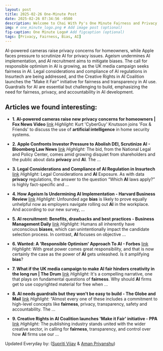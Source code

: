 ```yaml
---
layout: post
title: 2025-02-26 One-Minute Post
date: 2025-02-26 07:34:56 -0500
description: Welcome to Chai With Py's One Minute Fairness and Privacy, which aims to provide you the current happenings in the world of Fairness, Privacy, and AI.
img: # one_minute_logo.png # Add image post (optional)
fig-caption: One Minute Logo# Add figcaption (optional)
tags: [Privacy, Fairness, Bias, AI]
---
```


AI-powered cameras raise privacy concerns for homeowners, while Apple faces pressure to scrutinize AI for privacy issues. Ageism undermines AI implementation, and AI recruitment aims to mitigate biases. The call for responsible optimism in AI is growing, as the UK media campaign seeks fairness in AI. Legal considerations and compliance of AI regulations in Insurtech are being addressed, and the Creative Rights in AI Coalition launches the "Make it Fair" initiative for fairness and transparency in AI use. Guardrails for AI are essential but challenging to build, emphasizing the need for fairness, privacy, and accountability in AI development.

## Articles we found interesting:

- **1. <b>AI</b>-powered cameras raise new <b>privacy</b> concerns for homeowners | Fox News Video** [link](https://www.foxnews.com/video/6369303687112)
_Highlight:_ Kurt &#39;CyberGuy&#39; Knutsson joins &#39;Fox &amp; Friends&#39; to discuss the use of <b>artificial intelligence</b> in home security systems.

- **2. Apple Confronts Investor Pressure to Abolish DEI, Scrutinize <b>AI</b> - Bloomberg Law News** [link](https://news.bloomberglaw.com/esg/apple-confronts-investor-pressure-to-abolish-dei-scrutinize-ai)
_Highlight:_ The bid, from the National Legal and Policy Center, comes amid growing disquiet from shareholders and the public about data <b>privacy</b> and <b>AI</b>. The&nbsp;...

- **3. Legal Considerations and Compliance of <b>AI</b> Regulation in Insurtech** [link](https://natlawreview.com/article/impact-ai-regulations-insurtech)
_Highlight:_ Legal Considerations and <b>AI</b> Exposure. As with data <b>privacy</b> regulations, the answer to the question “Which <b>AI</b> laws apply?” is highly fact-specific and&nbsp;...

- **4. How Ageism Is Undermining <b>AI</b> Implementation - Harvard Business Review** [link](https://hbr.org/2025/02/how-ageism-is-undermining-ai-implementation)
_Highlight:_ Unfounded age <b>bias</b> is likely to prove equally unhelpful now as employers navigate rolling out <b>AI</b> in the workplace. And according to our new survey,&nbsp;...

- **5. <b>AI</b> recruitment: Benefits, drawbacks and best practices - Business Management Daily** [link](https://www.businessmanagementdaily.com/83069/ai-recruitment-benefits-drawbacks-and-best-practices/)
_Highlight:_ Humans all inherently have unconscious <b>biases</b>, which can unintentionally impact the candidate selection process. In contrast, <b>AI</b> focuses on objective&nbsp;...

- **6. Wanted: A &#39;Responsible Optimism&#39; Approach To <b>AI</b> - Forbes** [link](https://www.forbes.com/sites/joemckendrick/2025/02/25/wanted-a-responsible-optimism-approach-to-ai/)
_Highlight:_ With great power comes great responsibility, and that is now certainly the case as the power of <b>AI</b> gets unleashed. Is it amplifying <b>bias</b>?

- **7. What if the UK media campaign to make <b>AI fair</b> hinders creativity in the long run | The Drum** [link](https://www.thedrum.com/opinion/2025/02/25/what-if-the-uk-media-campaign-make-ai-fair-hinders-creativity-the-long-run)
_Highlight:_ It&#39;s a compelling narrative, one that plays on fundamental questions of <b>fairness</b>. Why should <b>AI</b> firms get to use copyrighted material for free when&nbsp;...

- **8. <b>AI</b> needs guardrails but they won&#39;t be easy to build - The Globe and Mail** [link](https://www.theglobeandmail.com/business/careers/management/article-ai-needs-guardrails-but-they-wont-be-easy-to-build/)
_Highlight:_ “Almost every one of these includes a commitment to high-level concepts like <b>fairness</b>, privacy, transparency, safety and accountability. The&nbsp;...

- **9. Creative Rights in <b>AI</b> Coalition launches &#39;Make it <b>Fair</b>&#39; initiative - PPA** [link](https://ppa.co.uk/make-it-fair)
_Highlight:_ The publishing industry stands united with the wider creative sector, in calling for <b>fairness</b>, transparency, and control over how <b>AI</b> firms use our&nbsp;...


Updated Everyday by: (<a href="https://supritivijay.github.io/">Supriti Vijay</a> & <a href="https://amanpriyanshu.github.io/">Aman Priyanshu</a>)
